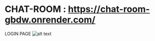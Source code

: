 # CHAT-ROOM : https://chat-room-gbdw.onrender.com/

LOGIN PAGE
![alt text](https://github.com/priyanshuyadav07804/CHAT-ROOM/assets/80442935/51ce8468-7b5d-4f69-88de-243c8ed6c3e7)

